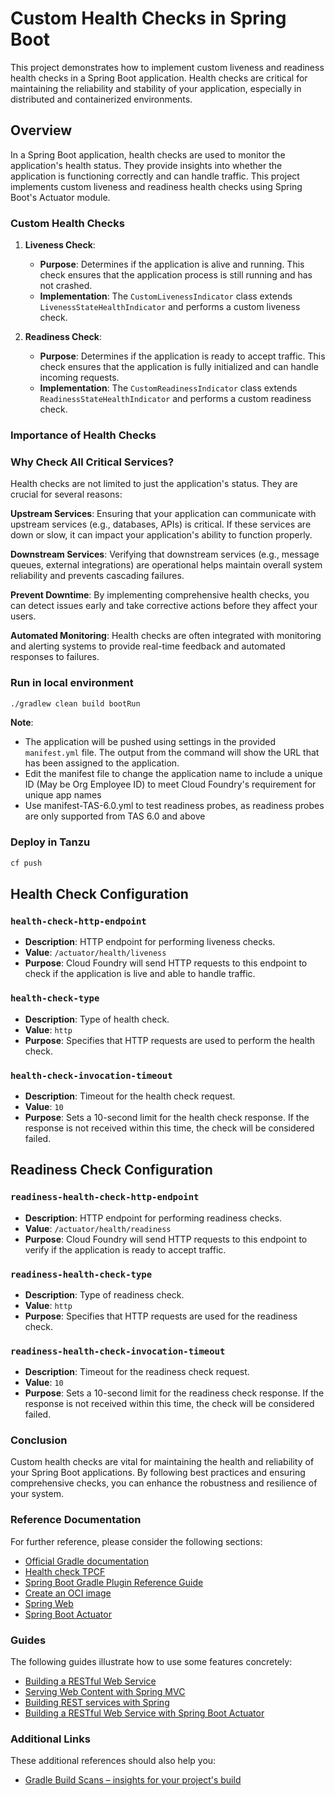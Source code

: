 # Custom Health Checks in Spring Boot

This project demonstrates how to implement custom liveness and readiness health checks in a Spring Boot application. Health checks are critical for maintaining the reliability and stability of your application, especially in distributed and containerized environments.

## Overview

In a Spring Boot application, health checks are used to monitor the application's health status. They provide insights into whether the application is functioning correctly and can handle traffic. This project implements custom liveness and readiness health checks using Spring Boot's Actuator module.

### Custom Health Checks

1. **Liveness Check**:
    - **Purpose**: Determines if the application is alive and running. This check ensures that the application process is still running and has not crashed.
    - **Implementation**: The `CustomLivenessIndicator` class extends `LivenessStateHealthIndicator` and performs a custom liveness check.

2. **Readiness Check**:
    - **Purpose**: Determines if the application is ready to accept traffic. This check ensures that the application is fully initialized and can handle incoming requests.
    - **Implementation**: The `CustomReadinessIndicator` class extends `ReadinessStateHealthIndicator` and performs a custom readiness check.

### Importance of Health Checks

### Why Check All Critical Services?

Health checks are not limited to just the application's status. They are crucial for several reasons:

**Upstream Services**: Ensuring that your application can communicate with upstream services (e.g., databases, APIs) is critical. If these services are down or slow, it can impact your application's ability to function properly.

**Downstream Services**: Verifying that downstream services (e.g., message queues, external integrations) are operational helps maintain overall system reliability and prevents cascading failures.

**Prevent Downtime**: By implementing comprehensive health checks, you can detect issues early and take corrective actions before they affect your users.

**Automated Monitoring**: Health checks are often integrated with monitoring and alerting systems to provide real-time feedback and automated responses to failures.


### Run in local environment

```bash
./gradlew clean build bootRun
```


**Note**:

- The application will be pushed using settings in the provided `manifest.yml` file. The output from the command will show the URL that has been assigned to the application.
- Edit the manifest file to change the application name to include a unique ID (May be Org Employee ID) to meet Cloud Foundry's requirement for unique app names
- Use manifest-TAS-6.0.yml to test readiness probes, as readiness probes are only supported from TAS 6.0 and above
### Deploy in Tanzu

```bash
cf push
```

## Health Check Configuration

### `health-check-http-endpoint`

- **Description**: HTTP endpoint for performing liveness checks.
- **Value**: `/actuator/health/liveness`
- **Purpose**: Cloud Foundry will send HTTP requests to this endpoint to check if the application is live and able to handle traffic.

### `health-check-type`

- **Description**: Type of health check.
- **Value**: `http`
- **Purpose**: Specifies that HTTP requests are used to perform the health check.

### `health-check-invocation-timeout`

- **Description**: Timeout for the health check request.
- **Value**: `10`
- **Purpose**: Sets a 10-second limit for the health check response. If the response is not received within this time, the check will be considered failed.

## Readiness Check Configuration

### `readiness-health-check-http-endpoint`

- **Description**: HTTP endpoint for performing readiness checks.
- **Value**: `/actuator/health/readiness`
- **Purpose**: Cloud Foundry will send HTTP requests to this endpoint to verify if the application is ready to accept traffic.

### `readiness-health-check-type`

- **Description**: Type of readiness check.
- **Value**: `http`
- **Purpose**: Specifies that HTTP requests are used for the readiness check.

### `readiness-health-check-invocation-timeout`

- **Description**: Timeout for the readiness check request.
- **Value**: `10`
- **Purpose**: Sets a 10-second limit for the readiness check response. If the response is not received within this time, the check will be considered failed.


### Conclusion
Custom health checks are vital for maintaining the health and reliability of your Spring Boot applications. By following best practices and ensuring comprehensive checks, you can enhance the robustness and resilience of your system.

### Reference Documentation
For further reference, please consider the following sections:

* [Official Gradle documentation](https://docs.gradle.org)
* [Health check TPCF](https://docs.vmware.com/en/VMware-Tanzu-Application-Service/6.0/tas-for-vms/deploy-apps-healthchecks.html)
* [Spring Boot Gradle Plugin Reference Guide](https://docs.spring.io/spring-boot/docs/3.3.2/gradle-plugin/reference/html/)
* [Create an OCI image](https://docs.spring.io/spring-boot/docs/3.3.2/gradle-plugin/reference/html/#build-image)
* [Spring Web](https://docs.spring.io/spring-boot/docs/3.3.2/reference/htmlsingle/index.html#web)
* [Spring Boot Actuator](https://docs.spring.io/spring-boot/docs/3.3.2/reference/htmlsingle/index.html#actuator)

### Guides
The following guides illustrate how to use some features concretely:

* [Building a RESTful Web Service](https://spring.io/guides/gs/rest-service/)
* [Serving Web Content with Spring MVC](https://spring.io/guides/gs/serving-web-content/)
* [Building REST services with Spring](https://spring.io/guides/tutorials/rest/)
* [Building a RESTful Web Service with Spring Boot Actuator](https://spring.io/guides/gs/actuator-service/)

### Additional Links
These additional references should also help you:

* [Gradle Build Scans – insights for your project's build](https://scans.gradle.com#gradle)

